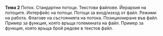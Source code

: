 **Тема 2**
Поток. Стандартни потоци. Текстови файлове. Йерархия на потоците. Интерфейс на потоци.
Потоци за вход/изход от файл. Режими на работа. Флагове на състоянията на потока.
Позициониране във файл.
Пример за функция, която връща големината на файл.
Пример за функция, която връща брой редове в текстов файл.
